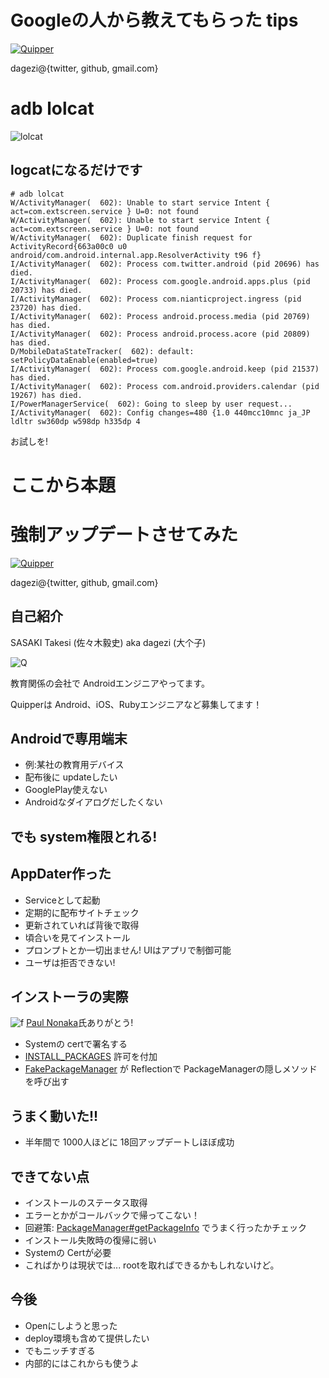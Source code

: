 # Googleの人から教えてもらった tips

[![Quipper](https://avatars2.githubusercontent.com/u/535481?s=140)](http://www.quipper.com/)

dagezi@{twitter, github, gmail.com}


# adb lolcat

![lolcat](lolcat.jpeg)



## logcatになるだけです

```
# adb lolcat
W/ActivityManager(  602): Unable to start service Intent { act=com.extscreen.service } U=0: not found
W/ActivityManager(  602): Unable to start service Intent { act=com.extscreen.service } U=0: not found
W/ActivityManager(  602): Duplicate finish request for ActivityRecord{663a00c0 u0 android/com.android.internal.app.ResolverActivity t96 f}
I/ActivityManager(  602): Process com.twitter.android (pid 20696) has died.
I/ActivityManager(  602): Process com.google.android.apps.plus (pid 20733) has died.
I/ActivityManager(  602): Process com.nianticproject.ingress (pid 23720) has died.
I/ActivityManager(  602): Process android.process.media (pid 20769) has died.
I/ActivityManager(  602): Process android.process.acore (pid 20809) has died.
D/MobileDataStateTracker(  602): default: setPolicyDataEnable(enabled=true)
I/ActivityManager(  602): Process com.google.android.keep (pid 21537) has died.
I/ActivityManager(  602): Process com.android.providers.calendar (pid 19267) has died.
I/PowerManagerService(  602): Going to sleep by user request...
I/ActivityManager(  602): Config changes=480 {1.0 440mcc10mnc ja_JP ldltr sw360dp w598dp h335dp 4
```
お試しを!


# ここから本題



# 強制アップデートさせてみた

[![Quipper](https://avatars2.githubusercontent.com/u/535481?s=140)](http://www.quipper.com/)

dagezi@{twitter, github, gmail.com}



## 自己紹介
SASAKI Takesi (佐々木毅史)
aka dagezi (大个子)

![Q](./qall.jpeg)

教育関係の会社で Androidエンジニアやってます。

Quipperは Android、iOS、Rubyエンジニアなど募集してます！



## Androidで専用端末

- 例:某社の教育用デバイス
- 配布後に updateしたい
- GooglePlay使えない
- Androidなダイアログだしたくない



## でも system権限とれる!



## AppDater作った

- Serviceとして起動
- 定期的に配布サイトチェック
 - 更新されていれば背後で取得
- 頃合いを見てインストール
 - プロンプトとか一切出ません! UIはアプリで制御可能
 - ユーザは拒否できない!



## インストーラの実際

![f](http://0.gravatar.com/avatar/93cff0b4ceeaeb1b0ef995ab9cc577e3?s=96&d=http%3A%2F%2F0.gravatar.com%2Favatar%2Fad516503a11cd5ca435acc9bb6523536%3Fs%3D48&r=G)
[Paul Nonaka](http://paulononaka.wordpress.com/2011/07/02/how-to-install-a-application-in-background-on-android/)氏ありがとう!

- Systemの certで署名する
- [INSTALL_PACKAGES](http://developer.android.com/reference/android/Manifest.permission.html#INSTALL_PACKAGES) 許可を付加
- [FakePackageManager](https://gist.github.com/dagezi/9501179) が Reflectionで PackageManagerの隠しメソッドを呼び出す



## うまく動いた!!

- 半年間で 1000人ほどに 18回アップデートしほぼ成功



## できてない点

- インストールのステータス取得
 - エラーとかがコールバックで帰ってこない！
 - 回避策: [PackageManager#getPackageInfo](http://developer.android.com/reference/android/content/pm/PackageManager.html#getPackageInfo%28java.lang.String%2c%20int%29) でうまく行ったかチェック
- インストール失敗時の復帰に弱い
- Systemの Certが必要
 - こればかりは現状では... rootを取ればできるかもしれないけど。



## 今後

- Openにしようと思った
 - deploy環境も含めて提供したい
- でもニッチすぎる
- 内部的にはこれからも使うよ

